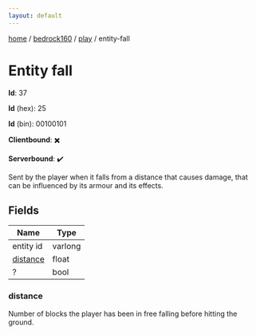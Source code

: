 ```yaml
---
layout: default
---
```


[home](/)  /  [bedrock160](/protocol/bedrock160)  /  [play](/protocol/bedrock160/play)  /  entity-fall

# Entity fall

**Id**: 37

**Id** (hex): 25

**Id** (bin): 00100101

**Clientbound**: ✖️

**Serverbound**: ✔️

Sent by the player when it falls from a distance that causes damage, that can be influenced by its armour and its effects.

## Fields

Name | Type
---|---
entity id | varlong
[distance](#distance) | float
? | bool

### distance

Number of blocks the player has been in free falling before hitting the ground.

